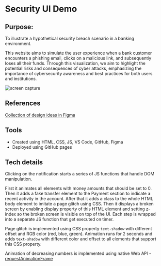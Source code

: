# Security UI Demo

## Purpose:

To illustrate a hypothetical security breach scenario in a banking environment.

This website aims to simulate the user experience when a bank customer encounters a phishing email, clicks on a malicious link, and subsequently loses all their funds. Through this visualization, we aim to highlight the potential risks and consequences of cyber attacks, emphasizing the importance of cybersecurity awareness and best practices for both users and institutions.

![screen capture](screenshots/glitch.gif)

## References

[Collection of design ideas in Figma](https://www.figma.com/design/V4yBgXcdnICrI2Aj7Uretp/Bank-account-references?node-id=0-1&t=45Oh1rioxwNgbPWd-1)

## Tools

- Created using HTML, CSS, JS, VS Code, GitHub, Figma
- Deployed using GitHub pages

## Tech details

Clicking on the notification starts a series of JS functions that handle DOM manipulation.

First it animates all elements with money amounts that should be set to 0. Then it adds a fake transfer element to the Payment section to indicate a recent activity in the account. After that it adds a class to the whole HTML body element to imitate a page glitch using CSS. Then it displays a broken screen by enabling display property of this HTML element and setting z-index so the broken screen is visible on top of the UI. Each step is wrapped into a separate JS function that get executed on timer.

Page glitch is implemented using CSS property `text-shadow` with different offset and RGB color (red, blue, green). Animation runs for 2 seconds and adds `text-shadow` with different color and offset to all elements that support this CSS property.

Animation of decreasing numbers is implemented using native Web API - [requestAnimationFrame](https://developer.mozilla.org/en-US/docs/Web/API/Window/requestAnimationFrame)

